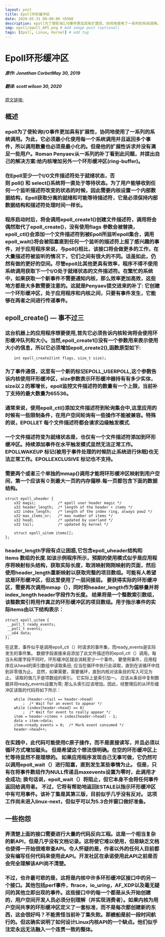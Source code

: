 ```yaml
---
layout: post
title: Epoll环形缓冲区
date: 2020-05-31 00:00:00 +0300
description: epoll为了使轮询I/O事件更加具有扩展性，协同地使用了一系列的系统调用。为此，它必须最小化使用每一个系统调用并且返回多个事件，所以调用数量也必须是最小化的。但是他的扩展性诉求并没有满足一些用户。Roman Penyaev从一系列的补丁看到此问题，并提出自己的解决方案:给内核增加另外一个环形缓冲区(ring-buffer) # Add post description (optional)
img: epoll/epoll_API.png # Add image post (optional)
tags: [Epoll, Linux, Kernel] # add tag
---
```

# Epoll环形缓冲区
##### 原作: Jonathan CorbetMay 30, 2019
##### 翻译: scott wilson 30, 2020
[原文链接:](https://lwn.net/Articles/789603/)
## 概述
### epoll为了使轮询I/O事件更加具有扩展性，协同地使用了一系列的系统调用。为此，它必须最小化使用每一个系统调用并且返回多个事件，所以调用数量也必须是最小化的。但是他的扩展性诉求并没有满足一些用户。Roman Penyaev从一系列的补丁看到此问题，并提出自己的解决方案:给内核增加另外一个环形缓冲区(ring-buffer)。
### 在Epoll至少一个I/O文件描述符处于就绪状态，否则 poll() 和 select()系统将一直处于等待状态。为了用户能够收到任何一个监听描述符改变的状态的时候，因此需要内核设置一个内部数据结构，Epoll获取分离的就绪和可能等待描述符，它是必须保持内部数据结构和描述符处理时间一样长。
### 程序启动时后，将会调用epoll_create1()创建文件描述符，调用将会偶然取代了epoll_create()，没有使用flags 参数会被替换，epoll_ctl()会添加一个文件描述符到被Epoll所监听epoll集合，调用epoll_wait()将会被阻塞直到任何一个监听的描述符上报了感兴趣的事件，对于应用程序来说，与poll()相比，该接口将会做更多的工作，在大量描述符被监听的情况下，它们之间有很大的不同。话虽如此，仍然有做的更好的空间。尽管epoll比其他更具有效率，程序不得不使用系统调用获取下一个I/O处于就绪状态的文件描述符。在繁忙的系统中，如果获取一个新事件不需要通知内核，那么效率更加高效，这些地方都是大多数需要注意的。这就是Penyaev提交进来的补丁: 它创建一个环形缓冲区，处于应用程序和内核之间，只要有事件发生，它能够在两者之间进行传递事件。

## epoll_create() — 事不过三
### 这台机器上的应用程序想要使用,首先它必须告诉内核轮询将会使用环形缓冲队列和大小。当然,epoll_create1()没有一个参数用来表示使用大小的信息，所以它必须增加epoll_create2(),函数原型如下:
```
    int epoll_create2(int flags, size_t size);
```
### 为了事件通信，这里有一个新的标记EPOLL_USERPOLL,这个参数告诉内核使用环形缓冲区，size参数表示环形缓冲器持有有多少实体，size以２的幂增长，epoll监控文件描述符的数量有一个上限，当前补丁支持的最大数量为65536。

### 通常来说，使用epoll_ctl()添加文件描述符到轮询集合中,这里应用的时候有一些限制条件，在用户空间轮询有一些操作不能被兼容。特殊的说，EPOLLET 每个文件描述符都会请求边缘触发模式.
### 一个文件描述符变为就绪状态是，也仅有一个文件描述符添加到环形缓冲区。持续添加事件在水平触发模式显然无法正常工作。EPOLLWAKEUP 标记(被用于事件处理的时候防止系统进行休眠)也无法正常工作。EPOLLEXCLUSIVE 标记也不支持。
### 需要两个或者三个单独的mmap()调用才能将环形缓冲区映射到用户空间，第一个应该有０到最大一页的内存偏移.每一页都包含下面的数据结构。
```
struct epoll_uheader {
    u32 magic;          /* epoll user header magic */
    u32 header_length;  /* length of the header + items */
    u32 index_length;   /* length of the index ring, always pow2 */
    u32 max_items_nr;   /* max number of items */
    u32 head;           /* updated by userland */
    u32 tail;           /* updated by kernel */

    struct epoll_uitem items[];
};
```
### header_length字段有点让困惑,它包含epoll_uheader结构和items 数组的长度.如该示例程序所示，预期的使用模式似乎是应用程序将映射标头结构，获取实际长度，取消映射刚刚映射的页面，然后使用header_length重新映射以获取完整的项目数组。可能有人希望这是环形缓冲区，但这里使用了一层间接层。 要获得实际的环形缓冲区，需要再次调用mmap（），同时将header_length作为偏移量并将index_length header字段作为长度。 结果将是一个整数索引数组，该整数索引将用作真正的环形缓冲区的项目数组。用于指示事件的实际items由以下结构表示：
```
struct epoll_uitem {
 __poll_t ready_events;
 __poll_t events;
 __u64 data;
};
```
在这里，事件似乎是调用epoll_ctl（）时请求的事件集，而ready_events是实际发生的事件集。 数据字段直接来自添加了此文件描述符的epoll_ctl（）调用。每当头和尾字段不同时，环形缓冲区就会消耗至少一个事件。 要使用事件，应用程序应从head的索引数组中读取条目; 应当在循环中执行此读取，直到在该循环中找到非零值为止。 显然，如果需要，需要循环，直到内核对该条目的写入可见为止。 读取的值几乎是项数组的索引。 它实际上是索引加一。 应该从条目中复制数据并将ready_events设置为零; 那么头索引应该增加。因此，经整理后的从环形缓冲区读取的代码将如下所示：
```
    while (header->tail == header->head)
        ;  /* Wait for an event to appear */
    while (index[header->head] == 0)
        ;  /* Wait for event to really appear */
    item = header->items + index[header->head] - 1;
    data = item->data;
    item->ready_events = 0;  /* Mark event consumed */
    header->head++;
```
### 在实践中，此代码可能使用C原子操作，而不是直接读写，并且必须以循环方式增加磁头。 但是希望这个想法很明确。在空的环形缓冲区上忙等待显然不是理想的。 如果应用程序发现自己无事可做，它仍然可以调用epoll_wait（）进行阻塞，直到发生某些事情为止。 但是，只有在将事件数组作为NULL传递且maxevents设置为零时，此调用才会成功; 换句话说，epoll_wait（）将阻止，但它本身不会将任何事件返回给调用者。 不过，它将有帮助地返回ESTALE以指示环形缓冲区中有可用事件。该补丁集是其第三版，目前似乎几乎没有反对。 这项工作尚未进入linux-next，但似乎可以为5.3合并窗口做好准备。

## 一些抱怨
### 弄清楚上面的接口需要进行大量的代码反向工程。这是一个相当复杂的新API，但是几乎没有文档记录。这将使它难以使用，但是缺乏文档也使得一开始很难审查API。令人怀疑的是，作者以外的任何人目前都没有编写任何代码来使用此API。开发社区在承诺使用此API之前是否会完全理解该API尚不清楚。
### 不过，也许最可悲的是，这将是内核中许多环形缓冲区接口中的另一个接口。其他包括perf事件，ftrace，io_uring，AF_XDP以及毫无疑问的其他立即出现的事件。这些接口中的每一个都是从头开始创建的，用户空间开发人员必须分别理解（并实现消费者）。如果内核为用户空间共享的环形缓冲区定义了一套标准，而不是每次都创建新的东西，这会很好吗？不能责怪当前补丁集失败。那艘船是前一段时间航行的。但这确实说明了如何设计Linux内核API的一个缺点。他们似乎注定永远无法融入一个连贯一致的整体。
